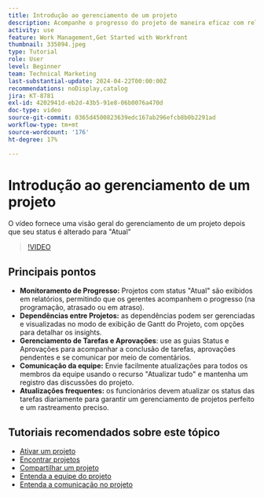```yaml
---
title: Introdução ao gerenciamento de um projeto
description: Acompanhe o progresso do projeto de maneira eficaz com relatórios, gerencie dependências por meio de visualizações de Gantt, monitore tarefas e aprovações, aprimore a comunicação da equipe e garanta fluxos de trabalho tranquilos com atualizações frequentes.
activity: use
feature: Work Management,Get Started with Workfront
thumbnail: 335094.jpeg
type: Tutorial
role: User
level: Beginner
team: Technical Marketing
last-substantial-update: 2024-04-22T00:00:00Z
recommendations: noDisplay,catalog
jira: KT-8781
exl-id: 4202941d-eb2d-43b5-91e8-06b0076a470d
doc-type: video
source-git-commit: 0365d4500823639edc167ab296efcb8b0b2291ad
workflow-type: tm+mt
source-wordcount: '176'
ht-degree: 17%

---
```


# Introdução ao gerenciamento de um projeto

O vídeo fornece uma visão geral do gerenciamento de um projeto depois que seu status é alterado para &quot;Atual&quot; &#x200B;

>[!VIDEO](https://video.tv.adobe.com/v/335094/?quality=12&learn=on&enablevpops)

## Principais pontos

* **Monitoramento de Progresso:** Projetos com status &quot;Atual&quot; são exibidos em relatórios, permitindo que os gerentes acompanhem o progresso (na programação, atrasado ou em atraso).
* **Dependências entre Projetos:** as dependências podem ser gerenciadas e visualizadas no modo de exibição de Gantt do Projeto, com opções para detalhar os insights.
* **Gerenciamento de Tarefas e Aprovações**: use as guias Status e Aprovações para acompanhar a conclusão de tarefas, aprovações pendentes e se comunicar por meio de comentários.
* **Comunicação da equipe:** Envie facilmente atualizações para todos os membros da equipe usando o recurso &quot;Atualizar tudo&quot; e mantenha um registro das discussões do projeto.
* **Atualizações frequentes:** os funcionários devem atualizar os status das tarefas diariamente para garantir um gerenciamento de projetos perfeito e um rastreamento preciso. &#x200B;


## Tutoriais recomendados sobre este tópico

* [Ativar um projeto](/help/manage-work/projects/take-a-project-live.md)
* [Encontrar projetos](/help/manage-work/projects/find-projects.md)
* [Compartilhar um projeto](/help/manage-work/projects/share-a-project.md)
* [Entenda a equipe do projeto](/help/manage-work/projects/understand-the-project-team.md)
* [Entenda a comunicação no projeto](/help/manage-work/projects/understand-project-communication.md)
